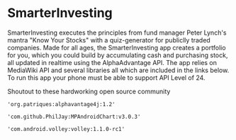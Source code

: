 # SmarterInvesting
SmarterInvesting executes the principles from fund manager Peter Lynch's mantra "Know Your Stocks" with a quiz-generator for
publiclly traded companies. Made for all ages, the SmarterInvesting app creates a portfolio for you, which you could build 
by accumulating cash and purchasing stock, all updated in realtime using the AlphaAdvantage API. The app relies on MediaWiki
API and several libraries all which are included in the links below. To run this app your phone must be able to support API Level 
of 24. 

Shoutout to these hardworking open source community
    
    'org.patriques:alphavantage4j:1.2'
    
    'com.github.PhilJay:MPAndroidChart:v3.0.3'
    
    'com.android.volley:volley:1.1.0-rc1'
